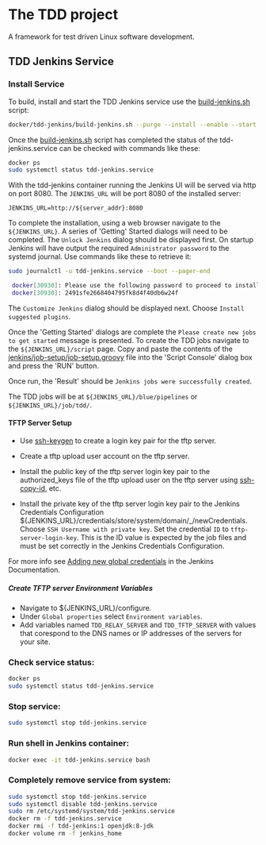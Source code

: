 # The TDD project

A framework for test driven Linux software development.

## TDD Jenkins Service

### Install Service

To build, install and start the TDD Jenkins service use the
[build-jenkins.sh](https://github.com/glevand/tdd--docker/blob/master/tdd-jenkins/build-jenkins.sh)
script:

```sh
docker/tdd-jenkins/build-jenkins.sh --purge --install --enable --start
```

Once the
[build-jenkins.sh](https://github.com/glevand/tdd--docker/blob/master/tdd-jenkins/build-jenkins.sh)
script has completed the status of the tdd-jenkins.service can be checked with
commands like these:

```sh
docker ps
sudo systemctl status tdd-jenkins.service
```

With the tdd-jenkins container running the Jenkins UI will be served via
http on port 8080.  The `JENKINS_URL` will be port 8080 of the installed
server:

    JENKINS_URL=http://${server_addr}:8080

To complete the installation, using a web browser navigate to the
`${JENKINS_URL}`.  A series of 'Getting' Started dialogs will need to be
completed.  The `Unlock Jenkins` dialog should be displayed first.  On startup
Jenkins will have output the required `Administrator password` to the systemd
journal.  Use commands like these to retrieve it:

```sh
sudo journalctl -u tdd-jenkins.service --boot --pager-end

 docker[30930]: Please use the following password to proceed to installation:
 docker[30930]: 2491sfe2668404795fk8d4f40db6w24f
```

The `Customize Jenkins` dialog should be displayed next.  Choose
`Install suggested plugins`.

Once the 'Getting Started' dialogs are complete the
`Please create new jobs to get started` message is presented.  To create the
TDD jobs navigate to the `${JENKINS_URL}/script` page. Copy and paste
the contents of the
[jenkins/job-setup/job-setup.groovy](https://github.com/glevand/tdd-project/blob/master/tdd-jenkins/job-setup/job-setup.groovy)
file into the 'Script Console' dialog box and press the 'RUN' button.

Once run, the 'Result' should be `Jenkins jobs were successfully created`.

The TDD jobs will be at `${JENKINS_URL}/blue/pipelines` or
`${JENKINS_URL}/job/tdd/`.


#### TFTP Server Setup

* Use [ssh-keygen](https://www.openssh.com/manual.html) to create a login key
pair for the tftp server.

* Create a tftp upload user account on the tftp server.

* Install the public key of the tftp server login key pair to the
authorized_keys file of the tftp upload user on the tftp server using
[ssh-copy-id](https://www.openssh.com/manual.html), etc.

* Install the private key of the tftp server login key pair to the Jenkins
Credentials Configuration
${JENKINS_URL}/credentials/store/system/domain/_/newCredentials. Choose
`SSH Username with private key`. Set the credential `ID` to
`tftp-server-login-key`.  This is the ID value is expected by the job files and
must be set correctly in the Jenkins Credentials Configuration.

For more info see 
[Adding new global credentials](https://jenkins.io/doc/book/using/using-credentials/#adding-new-global-credentials)
in the Jenkins Documentation.

##### Create TFTP server Environment Variables

* Navigate to ${JENKINS_URL}/configure.
* Under `Global properties` select `Environment variables`.
* Add variables named `TDD_RELAY_SERVER` and `TDD_TFTP_SERVER` with values
that corespond to the DNS names or IP addresses of the servers for your site.

### Check service status:

```sh
docker ps
sudo systemctl status tdd-jenkins.service
```

### Stop service:

```sh
sudo systemctl stop tdd-jenkins.service
```

### Run shell in Jenkins container:

```sh
docker exec -it tdd-jenkins.service bash
```

### Completely remove service from system:

```sh
sudo systemctl stop tdd-jenkins.service
sudo systemctl disable tdd-jenkins.service
sudo rm /etc/systemd/system/tdd-jenkins.service
docker rm -f tdd-jenkins.service
docker rmi -f tdd-jenkins:1 openjdk:8-jdk
docker volume rm -f jenkins_home

```
